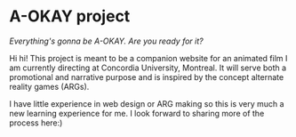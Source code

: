 <h1>A-OKAY project</h1> 

*Everything's gonna be A-OKAY. Are you ready for it?*

Hi hi! This project is meant to be a companion website for an animated film I am currently directing at Concordia University, Montreal. It will serve both a promotional
and narrative purpose and is inspired by the concept alternate reality games (ARGs).

I have little experience in web design or ARG making so this is very much a new learning experience for me. I look forward to sharing more of the process here:)
